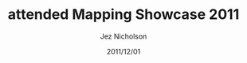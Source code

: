 ---
title: attended Mapping Showcase 2011
date: 2011/12/01
tags: [events]
author: Jez Nicholson
alias: /
---